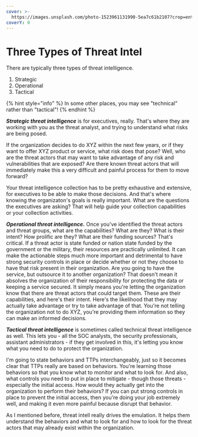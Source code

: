 ```yaml
---
cover: >-
  https://images.unsplash.com/photo-1523961131990-5ea7c61b2107?crop=entropy&cs=srgb&fm=jpg&ixid=MnwxOTcwMjR8MHwxfHNlYXJjaHw0fHx0ZWNofGVufDB8fHx8MTY0NTk5MDg4Mg&ixlib=rb-1.2.1&q=85
coverY: 0
---
```


# Three Types of Threat Intel

There are typically three types of threat intelligence.

1. Strategic&#x20;
2. Operational
3. Tactical

{% hint style="info" %}
In some other places, you may see "technical" rather than "tactical"!
{% endhint %}

_**Strategic threat intelligence**_ is for executives, really. That's where they are working with you as the threat analyst, and trying to understand what risks are being posed.&#x20;

If the organization decides to do XYZ within the next few years, or if they want to offer XYZ product or service, what risk does that pose? Well, who are the threat actors that may want to take advantage of any risk and vulnerabilities that are exposed? Are there known threat actors that will immediately make this a very difficult and painful process for them to move forward?&#x20;

Your threat intelligence collection has to be pretty exhaustive and extensive, for executives to be able to make those decisions. And that's where knowing the organizaton's  goals is really important. What are the questions the executives are asking? That will help guide your collection capabilities or your collection activities.&#x20;

_**Operational threat intelligence.**_ Once you've identified the threat actors and threat groups, what are the capabilities? What are they? What is their intent? How prolific are they? What are their funding sources? That's critical. If a threat actor is state funded or nation state funded by the government or the military, their resources are practically unlimited. It can make the actionable steps much more important and detrimental to have strong security controls in place or decide whether or not they choose to have that risk present in their organization. Are you going to have the service, but outsource it to another organization? That doesn't mean it absolves the organization of their responsibility for protecting the data or keeping a service secured. It simply means you're letting the organization know that there are threat actors that could target them. These are their capabilities, and here's their intent. Here's the likelihood that they may actually take advantage or try to take advantage of that. You're not telling the organization not to do XYZ, you're providing them information so they can make an informed decisions.&#x20;

_**Tactical threat intelligence**_ is sometimes called technical threat intelligence as well. This lets you - all the SOC analysts, the security professionals, assistant administrators - if they get involved in this, it's letting you know what you need to do to protect the organization.&#x20;

I'm going to state behaviors and TTPs interchangeably, just so it becomes clear that TTPs really are based on behaviors. You're learning those behaviors so that you know what to monitor and what to look for. And also, what controls you need to put in place to mitigate - though those threats - especially the initial access. How would they actually get into the organization to perform their behaviors? If you can put strong controls in place to prevent the initial access, then you're doing your job extremely well, and making it even more painful because disrupt that behavior.&#x20;

As I mentioned before, threat intell really drives the emulation. It helps them understand the behaviors and what to look for and how to look for the threat actors that may already exist within the organization.&#x20;
